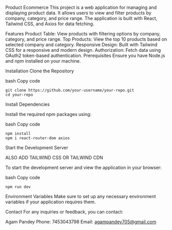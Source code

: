 Product Ecommerce
This project is a web application for managing and displaying product data. It allows users to view and filter products by company, category, and price range. The application is built with React, Tailwind CSS, and Axios for data fetching.

Features
Product Table: View products with filtering options by company, category, and price range.
Top Products: View the top 10 products based on selected company and category.
Responsive Design: Built with Tailwind CSS for a responsive and modern design.
Authorization: Fetch data using OAuth2 token-based authentication.
Prerequisites
Ensure you have Node.js and npm installed on your machine.

Installation
Clone the Repository

bash
Copy code


    git clone https://github.com/your-username/your-repo.git
    cd your-repo
Install Dependencies

Install the required npm packages using:

bash
Copy code


    npm install
    npm i react-router-dom axios
Start the Development Server

ALSO ADD TAILWIND CSS OR TAILWIND CDN

To start the development server and view the application in your browser:

bash
Copy code




    npm run dev

Environment Variables
Make sure to set up any necessary environment variables if your application requires them.

Contact
For any inquiries or feedback, you can contact:

Agam Pandey
Phone: 7453043798
Email: agampandey705@gmail.com
